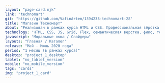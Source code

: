 ```yaml
---
layout: "page-card.njk"
link: "technomart"
git: "https://github.com/VafinArtem/1394233-technomart-28"
title: "Магазин Техномарт"
about: "Реализован в рамках курса HTML и CSS. Профессиональная вёрстка сайтов на htmlacademy.ru. Данный проект верстался под наблюдением наставника и был защищен на 100% на 1ой неделе защиты."
technology: "HTML, CSS, JS, Grid, Flex, семантическая верстка, фикс, только desktop версия."
javascript: "Модальные окна / Слайдеры"
layouts: "Главная / Каталог"
release: "Май - Июнь 2020 года"
period: "1 месяц (в рамках курса)"
desktop: "project_1_desktop"
tablet: "no_tablet_version"
mobile: "no_mobile_version"
tags: "cards"
img: "project_1_card"
---
```

